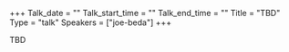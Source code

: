 +++
Talk_date = ""
Talk_start_time = ""
Talk_end_time = ""
Title = "TBD"
Type = "talk"
Speakers = ["joe-beda"]
+++

TBD
